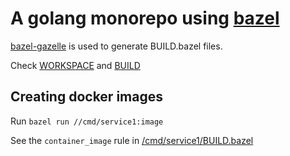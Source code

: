 # A golang monorepo using [bazel](https://bazel.build/)

[bazel-gazelle](https://github.com/bazelbuild/bazel-gazelle) is used to generate BUILD.bazel files.

Check [WORKSPACE](./WORKSPACE) and [BUILD](./BUILD)

## Creating docker images

Run `bazel run //cmd/service1:image`

See the `container_image` rule in [/cmd/service1/BUILD.bazel](./cmd/service1/BUILD.bazel)
